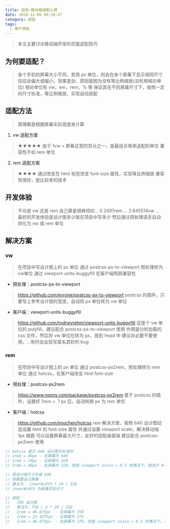 ```yaml
---
title: 经验-移动端适配心得
date: 2019-12-05 09:18:37
category: 经验
tags:
  - 用户体验
---
```


> 本文主要讨论移动端开发的页面适配技巧

## 为何要适配？
> 各个手机的屏幕大小不同，若用 px 单位，则会在各个屏幕下显示相同尺寸
> 往往会偏大或偏小，效果差劲，原因是因为没有等比例缩放(没有用相对单位)
> 相对单位有 vw，em，rem，% 等
> 保证其在不同屏幕尺寸下，按照一定的尺寸标准，等比例缩放，实现自动适配

## 适配方法
> 原理都是根据屏幕实际宽度来计算

1. vw 适配方案
> ★★★★★
> 由于 1vw = 屏幕总宽的百分之一，是最适合用来适配的单位
> 兼容性不如 rem 单位

2. rem 适配方案
> ★★★★
> 通过改变在 html 标签改变 font-size 属性，实现等比例缩放
> 兼容性很好，是比较老的技术

## 开发体验
> 不论是 vw 还是 rem 自己算是很麻烦的... 0.2497rem ... 2.645514vw ...
> 最好的开发体验是设计图多少就在项目中写多少
> 然后通过预处理语言自动转化为 vw 或 rem 单位

## 解决方案
> 

### vw
> 在项目中写设计图上的 px 单位
> 通过 postcss-px-to-viewport 预处理转为 vw单位
> 通过 viewport-units-buggyfill 在客户端照顾兼容性

- 预处理：postcss-px-to-viewport
> https://github.com/evrone/postcss-px-to-viewport
> postcss 的插件，只要写上参考设计图的宽度，自动将 px 单位转为 vw 单位

- 客户端：viewport-units-buggyfill
> https://github.com/rodneyrehm/viewport-units-buggyfill
> 这是个 vw 单位的 polyfill，建议配合 postcss-px-to-viewport 使用
> 作用是分析加载的 css 文件，然后将 vw 单位在转为 px，放到 head 中
> 建议非必要不要使用，...有时会出现写莫名其妙的 bug

### rem
> 在项目中写设计图上的 px 单位
> 通过 postcss-px2rem，预处理转为 rem 单位
> 通过 hotcss，在客户端改变 html font-size

- 预处理：postcss-px2rem
> https://www.npmjs.com/package/postcss-px2rem
> 基于 postcss 的插件，设置好 1rem = ？px 后，自动转换 px 为 rem 单位

- 客户端：hotcss
> https://github.com/imochen/hotcss
> rem 解决方案，按照 640 设计图动态设置 html 的 font-size 属性
> 并通过设置 viewport scale，解决移动端 1px 难题
> 可以设置屏幕最大尺寸，友好的适配桌面端
> 建议配合 postcss-px2rem 使用

```javascript
// hotcss 是已 640 设计图为标准的
// 1rem = 40px - 在屏幕为 640
// 1rem = 20px - 在屏幕为 320
// 1rem = 40px - 在屏幕为 320，但是 viewport scale = 0.5 的情况下，相当于 640

// 若设计图尺寸不是 640
// 则需要自己换算
// 算法为： innerWidth * 20 / 320
// innerWidth 为屏幕实际尺寸

// 例如：
//   750 设计图
//   算法为：750 / 2 * 20 / 320
//   1rem = 46.875px  - 在屏幕为 750
//   1rem = 23.4375px - 在屏幕为 375
//   1rem = 46.875px  - 在屏幕为 375，但是 viewport scale = 0.5 的情况下，相当于 750
```
